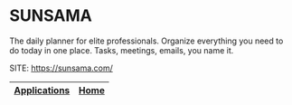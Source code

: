 # SUNSAMA
 
 The daily planner for elite professionals. Organize everything you  need to do today in one place. Tasks, meetings, emails, you name it.
 
 SITE: https://sunsama.com/

 | [Applications](https://portable-linux-apps.github.io/apps.html) | [Home](https://portable-linux-apps.github.io)
 | --- | --- |
